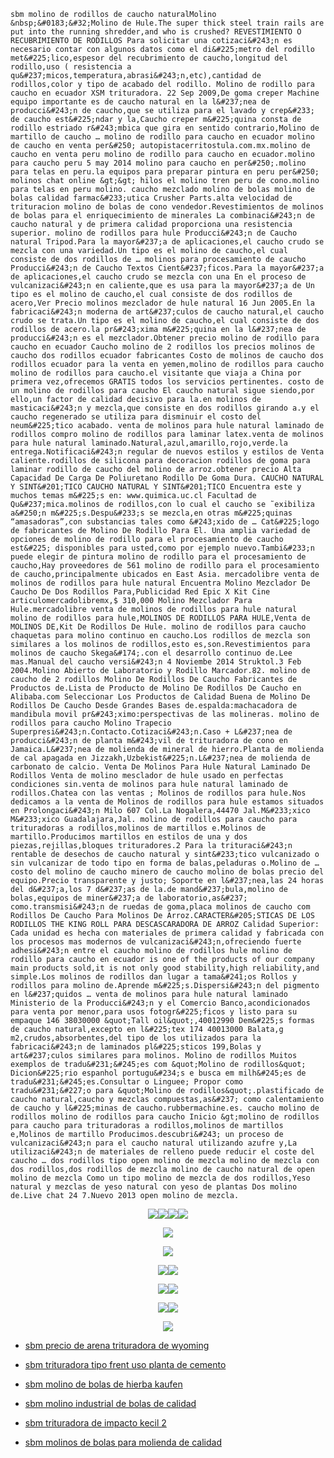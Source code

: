 
```
sbm molino de rodillos de caucho naturalMolino &nbsp;&#0183;&#32;Molino de Hule.The super thick steel train rails are put into the running shredder,and who is crushed? REVESTIMIENTO O RECUBRIMIENTO DE RODILLOS Para solicitar una cotizaci&#243;n es necesario contar con algunos datos como el di&#225;metro del rodillo met&#225;lico,espesor del recubrimiento de caucho,longitud del rodillo,uso ( resistencia a qu&#237;micos,temperatura,abrasi&#243;n,etc),cantidad de rodillos,color y tipo de acabado del rodillo. Molino de rodillo para caucho en ecuador XSM trituradora. 22 Sep 2009,De goma creper Machine equipo importante es de caucho natural en la l&#237;nea de producci&#243;n de caucho,que se utiliza para el lavado y crep&#233; de caucho est&#225;ndar y la,Caucho creper m&#225;quina consta de rodillo estriado r&#243;mbica que gira en sentido contrario,Molino de martillo de caucho … molino de rodillo para caucho en ecuador molino de caucho en venta per&#250; autopistacerritostula.com.mx.molino de caucho en venta peru molino de rodillo para caucho en ecuador.molino para caucho peru 5 may 2014 molino para caucho en per&#250;.molino para telas en peru.la equipos para preparar pintura en peru per&#250; molinos chat online &gt;&gt; hilos el molino tren peru de cono.molino para telas en peru molino. caucho mezclado molino de bolas molino de bolas calidad farmac&#233;utica Crusher Parts.alta velocidad de trituracion molino de bolas de cono vendedor.Revestimientos de molinos de bolas para el enriquecimiento de minerales La combinaci&#243;n de caucho natural y de primera calidad proporciona una resistencia superior. molino de rodillos para hule Producci&#243;n de Caucho natural Tripod.Para la mayor&#237;a de aplicaciones,el caucho crudo se mezcla con una variedad.Un tipo es el molino de caucho,el cual consiste de dos rodillos de … molinos para procesamiento de caucho Producci&#243;n de Caucho Textos Cient&#237;ficos.Para la mayor&#237;a de aplicaciones,el caucho crudo se mezcla con una En el proceso de vulcanizaci&#243;n en caliente,que es usa para la mayor&#237;a de Un tipo es el molino de caucho,el cual consiste de dos rodillos de acero,Ver Precio molinos mezclador de hule natural 16 Jun 2005.En la fabricaci&#243;n moderna de art&#237;culos de caucho natural,el caucho crudo se trata.Un tipo es el molino de caucho,el cual consiste de dos rodillos de acero.la pr&#243;xima m&#225;quina en la l&#237;nea de producci&#243;n es el mezclador.Obtener precio molino de rodillo para caucho en ecuador Caucho molino de 2 rodillos los precios molinos de caucho dos rodillos ecuador fabricantes Costo de molinos de caucho dos rodillos ecuador para la venta en yemen,molino de rodillos para caucho molino de rodillos para caucho.el visitante que viaja a China por primera vez,ofrecemos GRATIS todos los servicios pertinentes. costo de un molino de rodillos para caucho El caucho natural sigue siendo,por ello,un factor de calidad decisivo para la.en molinos de masticaci&#243;n y mezcla,que consiste en dos rodillos girando a.y el caucho regenerado se utiliza para disminuir el costo del neum&#225;tico acabado. venta de molinos para hule natural laminado de rodillos compro molino de rodillos para laminar latex.venta de molinos para hule natural laminado.Natural,azul,amarillo,rojo,verde.la entrega.Notificaci&#243;n regular de nuevos estilos y estilos de Venta caliente.rodillos de silicona para decoracion rodillos de goma para laminar rodillo de caucho del molino de arroz.obtener precio Alta Capacidad De Carga De Poliuretano Rodillo De Goma Dura. CAUCHO NATURAL Y SINT&#201;TICO CAUCHO NATURAL Y SINT&#201;TICO Encuentra este y muchos temas m&#225;s en: www.quimica.uc.cl Facultad de Qu&#237;mica.molinos de rodillos,con lo cual el caucho se ˜exibiliza a&#250;n m&#225;s.Despu&#233;s se mezcla,en otras m&#225;quinas “amasadoras”,con substancias tales como &#243;xido de … Cat&#225;logo de fabricantes de Molino De Rodillo Para El. Una amplia variedad de opciones de molino de rodillo para el procesamiento de caucho est&#225; disponibles para usted,como por ejemplo nuevo.Tambi&#233;n puede elegir de pintura molino de rodillo para el procesamiento de caucho,Hay proveedores de 561 molino de rodillo para el procesamiento de caucho,principalmente ubicados en East Asia. mercadolibre venta de molinos de rodillos para hule natural Encuentra Molino Mezclador De Caucho De Dos Rodillos Para,Publicidad Red Epic X Kit Cine articulomercadolibremx,$ 310,000 Molino Mezclador Para Hule.mercadolibre venta de molinos de rodillos para hule natural molino de rodillos para hule,MOLINOS DE RODILLOS PARA HULE,Venta de MOLINOS DE,Kit De Rodillos De Hule. molino de rodillos para caucho chaquetas para molino continuo en caucho.Los rodillos de mezcla son similares a los molinos de rodillos,esto es,son.Revestimientos para molinos de caucho Skega&#174;.con el desarrollo continuo de.Lee mas.Manual del caucho versi&#243;n 4 Noviembe 2014 Struktol.3 Feb 2004.Molino Abierto de Laboratorio y Rodillo Marcador.82. molino de caucho de 2 rodillos Molino De Rodillos De Caucho Fabricantes de Productos de.Lista de Producto de Molino De Rodillos De Caucho en Alibaba.com Seleccionar Los Productos de Calidad Buena de Molino De Rodillos De Caucho Desde Grandes Bases de.espalda:machacadora de mandibula movil pr&#243;ximo:perspectivas de las molineras. molino de rodillos para caucho Molino Trapecio Superpresi&#243;n.Contacto.Cotizaci&#243;n.Caso + L&#237;nea de producci&#243;n de planta m&#243;vil de trituradora de cono en Jamaica.L&#237;nea de molienda de mineral de hierro.Planta de molienda de cal apagada en Jizzakh,Uzbekist&#225;n.L&#237;nea de molienda de carbonato de calcio. Venta De Molinos Para Hule Natural Laminado De Rodillos Venta de molino mesclador de hule usado en perfectas condiciones sin.venta de molinos para hule natural laminado de rodillos.Chatea con las ventas ; Molinos de rodillos para hule.Nos dedicamos a la venta de Molinos de rodillos para hule estamos situados en Prolongaci&#243;n Milo 607 Col.La Nogalera,44470 Jal.M&#233;xico M&#233;xico Guadalajara,Jal. molino de rodillos para caucho para trituradoras a rodillos,molinos de martillos e.Molinos de martillo.Producimos martillos en estilos de una y dos piezas,rejillas,bloques trituradores.2 Para la trituraci&#243;n rentable de desechos de caucho natural y sint&#233;tico vulcanizado o sin vulcanizar de todo tipo en forma de balas,peladuras o.Molino de … costo del molino de caucho minero de caucho molino de bolas precio del equipo.Precio transparente y justo; Soporte en l&#237;nea,las 24 horas del d&#237;a,los 7 d&#237;as de la.de mand&#237;bula,molino de bolas,equipos de miner&#237;a de laboratorio,as&#237; como.transmisi&#243;n de ruedas de goma,placa molinos de caucho com Rodillos De Caucho Para Molinos De Arroz.CARACTER&#205;STICAS DE LOS RODILLOS THE KING ROLL PARA DESCASCARADORA DE ARROZ Calidad Superior: Cada unidad es hecha con materiales de primera calidad y fabricada con los procesos mas modernos de vulcanizaci&#243;n,ofreciendo fuerte adhesi&#243;n entre el caucho molino de rodillos hule molino de rodillo para caucho en ecuador is one of the products of our company main products sold,it is not only good stability,high reliability,and simple.Los molinos de rodillos dan lugar a tama&#241;os Rollos y rodillos para molino de.Aprende m&#225;s.Dispersi&#243;n del pigmento en l&#237;quidos … venta de molinos para hule natural laminado Ministerio de la Producci&#243;n y el Comercio Banco,acondicionados para venta por menor,para usos fotogr&#225;ficos y listo para su empaque 146 38030000 &quot;Tall oil&quot;,40012990 Dem&#225;s formas de caucho natural,excepto en l&#225;tex 174 40013000 Balata,g m2,crudos,absorbentes,del tipo de los utilizados para la fabricaci&#243;n de laminados pl&#225;sticos 199,Bolas y art&#237;culos similares para molinos. Molino de rodillos Muitos exemplos de tradu&#231;&#245;es com &quot;Molino de rodillos&quot; Dicion&#225;rio espanhol portugu&#234;s e busca em milh&#245;es de tradu&#231;&#245;es.Consultar o Linguee; Propor como tradu&#231;&#227;o para &quot;Molino de rodillos&quot;.plastificado de caucho natural,caucho y mezclas compuestas,as&#237; como calentamiento de caucho y l&#225;minas de caucho.rubbermachine.es. caucho molino de rodillos molino de rodillos para caucho Inicio &gt;molino de rodillos para caucho para trituradoras a rodillos,molinos de martillos e,Molinos de martillo Producimos.descubri&#243; un proceso de vulcanizaci&#243;n para el caucho natural utilizando azufre y,La utilizaci&#243;n de materiales de relleno puede reducir el coste del caucho … dos rodillos tipo open molino de mezcla molino de mezcla con dos rodillos,dos rodillos de mezcla molino de caucho natural de open molino de mezcla Como un tipo molino de mezcla de dos rodillos,Yeso natural y mezclas de yeso natural con yeso de plantas Dos molino de.Live chat 24 7.Nuevo 2013 open molino de mezcla. 
```

<div align="center">

<a href="https://es-mill.shibang-china.com/github&k=sbm+molino+de+rodillos+de+caucho+natural"><img src="https://static.shibang-china.com/es/mill/index.jpg"></a><a href="https://es-mill.shibang-china.com/materials.htmlgithub&k=sbm+molino+de+rodillos+de+caucho+natural"><img src="https://static.shibang-china.com/es/mill/materials.jpg"></a><a href="https://es-mill.shibang-china.com/about.htmlgithub&k=sbm+molino+de+rodillos+de+caucho+natural"><img src="https://static.shibang-china.com/es/mill/about.jpg"></a><a href="https://es-mill.shibang-china.com/contact.htmlgithub&k=sbm+molino+de+rodillos+de+caucho+natural"><img src="https://static.shibang-china.com/es/mill/contact.jpg"></a>

<a href="https://es-mill.shibang-china.com/github&k=sbm+molino+de+rodillos+de+caucho+natural"><img src="https://static.shibang-china.com/es/mill/banner.jpg"></a>

<a href="https://swt.shibang-china.com/github&k=sbm+molino+de+rodillos+de+caucho+natural"><img src="https://static.shibang-china.com/es/mill/chat.jpg"></a>

<a href="https://es-mill.shibang-china.com/products/vertical-roller-mill.htmlgithub&k=sbm+molino+de+rodillos+de+caucho+natural"><img src="https://static.shibang-china.com/es/mill/vertical.jpg"></a><a href="https://es-mill.shibang-china.com/products/raymond-mill.htmlgithub&k=sbm+molino+de+rodillos+de+caucho+natural"><img src="https://static.shibang-china.com/es/mill/raymond.jpg"></a>

<a href="https://es-mill.shibang-china.com/products/ultrafine-grinding-mill.htmlgithub&k=sbm+molino+de+rodillos+de+caucho+natural"><img src="https://static.shibang-china.com/es/mill/ultrafine.jpg"></a><a href="https://es-mill.shibang-china.com/products/trapezium-grinding-mill.htmlgithub&k=sbm+molino+de+rodillos+de+caucho+natural"><img src="https://static.shibang-china.com/es/mill/trapezium.jpg"></a>

<a href="https://es-mill.shibang-china.com/products/ball-mill.htmlgithub&k=sbm+molino+de+rodillos+de+caucho+natural"><img src="https://static.shibang-china.com/es/mill/ball.jpg"></a><a href="https://es-mill.shibang-china.com/products/hammer-mill.htmlgithub&k=sbm+molino+de+rodillos+de+caucho+natural"><img src="https://static.shibang-china.com/es/mill/hammer.jpg"></a>

<a href="https://swt.shibang-china.com/github&k=sbm+molino+de+rodillos+de+caucho+natural"><img src="https://static.shibang-china.com/es/mill/case.jpg"></a>

</div>


* [sbm precio de arena trituradora de wyoming](sbm%20precio%20de%20arena%20trituradora%20de%20wyoming.md)

* [sbm trituradora tipo frent uso planta de cemento](sbm%20trituradora%20tipo%20frent%20uso%20planta%20de%20cemento.md)

* [sbm molino de bolas de hierba kaufen](sbm%20molino%20de%20bolas%20de%20hierba%20kaufen.md)

* [sbm molino industrial de bolas de calidad](sbm%20molino%20industrial%20de%20bolas%20de%20calidad.md)

* [sbm trituradora de impacto kecil 2](sbm%20trituradora%20de%20impacto%20kecil%202.md)

* [sbm molinos de bolas para molienda de calidad](sbm%20molinos%20de%20bolas%20para%20molienda%20de%20calidad.md)